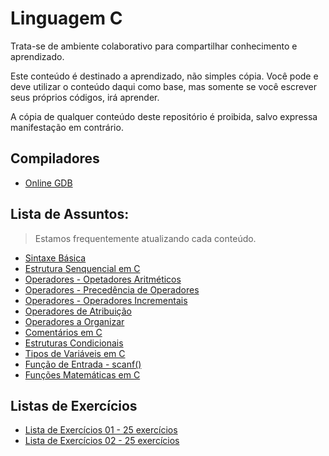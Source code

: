 # Linguagem C

Trata-se de ambiente colaborativo para compartilhar conhecimento e aprendizado.  

Este conteúdo é destinado a aprendizado, não simples cópia.  Você pode e deve utilizar o conteúdo daqui como base, mas somente se você escrever seus próprios códigos, irá aprender.  

A cópia de qualquer conteúdo deste repositório é proibida, salvo expressa manifestação em contrário.



## Compiladores
- [Online GDB](https://www.onlinegdb.com/online_c_compiler)

## Lista de Assuntos: 
> Estamos frequentemente atualizando cada conteúdo.

- [Sintaxe Básica](https://github.com/andrenevares/publico/blob/master/linguagemC/porAssunto/estruturaBasica.md)
- [Estrutura Senquencial em C](https://github.com/andrenevares/publico/blob/master/linguagemC/porAssunto/estruturaSequencialEmC.md)
- [Operadores - Opetadores Aritméticos](https://github.com/andrenevares/publico/blob/master/linguagemC/porAssunto/operadoresArimeticos.md)
- [Operadores - Precedência de Operadores](https://github.com/andrenevares/publico/blob/master/linguagemC/porAssunto/operadoresPrecedencia.md)
- [Operadores - Operadores Incrementais](https://github.com/andrenevares/publico/blob/master/linguagemC/porAssunto/operadoresIncrementais.md)
- [Operadores de Atribuição](https://github.com/andrenevares/publico/blob/master/linguagemC/porAssunto/operadoresDeAtribuicao.md)
- [Operadores a Organizar](https://github.com/andrenevares/publico/blob/master/linguagemC/porAssunto/operadoresFuncao.md)
- [Comentários em C](https://github.com/andrenevares/publico/blob/master/linguagemC/porAssunto/comentariosEmC.md)
- [Estruturas Condicionais](https://github.com/andrenevares/publico/blob/master/linguagemC/porAssunto/estruturasCondicionais.md)
- [Tipos de Variáveis em C](https://github.com/andrenevares/publico/blob/master/linguagemC/porAssunto/variaveisEmC.md)
- [Função de Entrada - scanf()](https://github.com/andrenevares/publico/blob/master/linguagemC/porAssunto/scanf.md)
- [Funções Matemáticas em C](https://github.com/andrenevares/publico/blob/master/linguagemC/porAssunto/funcoes.md)

## Listas de Exercícios 

- [Lista de Exercícios 01 - 25 exercícios](https://github.com/andrenevares/publico/blob/master/linguagemC/listasDeExercicios/lista01.md)
- [Lista de Exercícios 02 - 25 exercícios](https://github.com/andrenevares/publico/blob/master/linguagemC/listasDeExercicios/lista02.md)

